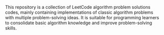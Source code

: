 This repository is a collection of LeetCode algorithm problem solutions codes, mainly containing implementations of classic algorithm problems with multiple problem-solving ideas. It is suitable for programming learners to consolidate basic algorithm knowledge and improve problem-solving skills.
